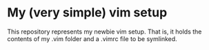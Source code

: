 # My (very simple) vim setup

This repository represents my newbie vim setup. That is, it holds the contents of my .vim folder and a .vimrc file to be symlinked.
